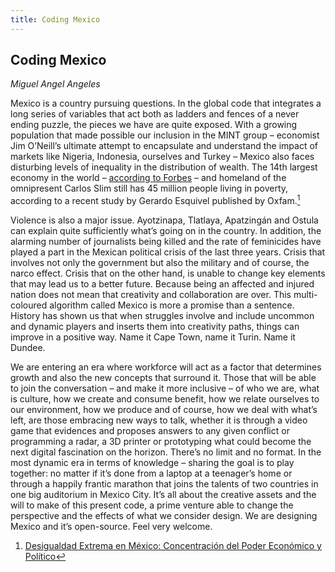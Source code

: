 ```yaml
---
title: Coding Mexico
---
```


## Coding Mexico
*Miguel Angel Angeles*

Mexico is a country pursuing questions. In the global code that integrates a long series of variables that act both as ladders and fences of a never ending puzzle, the pieces we have are quite exposed. With a growing population that made possible our inclusion in the MINT group – economist Jim O’Neill’s ultimate attempt to encapsulate and understand the impact of markets like Nigeria, Indonesia, ourselves and Turkey – Mexico also faces disturbing levels of inequality in the distribution of wealth. The 14th largest economy in the world – <a href="http://tinyurl.com/pk2gq32">according to Forbes</a> – and homeland of the omnipresent Carlos Slim still has 45 million people living in poverty, according to a recent study by Gerardo Esquivel published by Oxfam.[<sup>1</sup>](#fn1)<a id="fnref1"/>

Violence is also a major issue. Ayotzinapa, Tlatlaya, Apatzingán and Ostula can explain quite sufficiently what’s going on in the country. In addition, the alarming number of journalists being killed and the rate of feminicides have played a part in the Mexican political crisis of the last three years. Crisis that involves not only the government but also the military and of course, the narco effect. Crisis that on the other hand, is unable to change key elements that may lead us to a better future. Because being an affected and injured nation does not mean that creativity and collaboration are over. This multi-coloured algorithm called Mexico is more a promise than a sentence. History has shown us that when struggles involve and include uncommon and dynamic players and inserts them into creativity paths, things can improve in a positive way. Name it Cape Town, name it Turin. Name it Dundee.

We are entering an era where workforce will act as a factor that determines growth and also the new concepts that surround it. Those that will be able to join the conversation – and make it more inclusive – of who we are, what is culture, how we create and consume benefit, how we relate ourselves to our environment, how we produce and of course, how we deal with what’s left, are those embracing new ways to talk, whether it is through a video game that evidences and proposes answers to any given conflict or programming a radar, a 3D printer or prototyping what could become the next digital fascination on the horizon. There’s no limit and no format. In the most dynamic era in terms of knowledge – sharing the goal is to play together: no matter if it’s done from a laptop at a teenager’s home or through a happily frantic marathon that joins the talents of two countries in one big auditorium in Mexico City. It’s all about the creative assets and the will to make of this present code, a prime venture able to change the perspective and the effects of what we consider design. We are designing Mexico and it’s open-source. Feel very welcome.

<ol>
<li id="fn1"><a href="http://tinyurl.com/nqv7jrc">Desigualdad Extrema en México: Concentración del Poder Económico y Político</a><a href="#fnref1">↩</a></li>
</ol>
